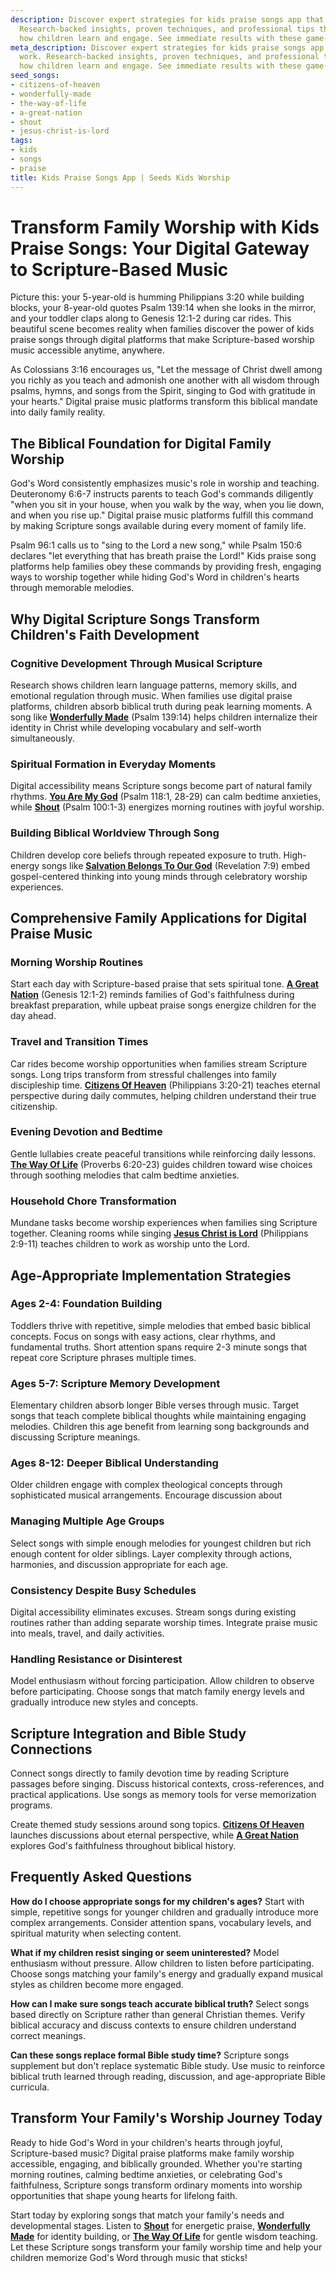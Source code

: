 ```yaml
---
description: Discover expert strategies for kids praise songs app that actually work.
  Research-backed insights, proven techniques, and professional tips that transform
  how children learn and engage. See immediate results with these game-changing methods!
meta_description: Discover expert strategies for kids praise songs app that actually
  work. Research-backed insights, proven techniques, and professional tips that transform
  how children learn and engage. See immediate results with these game-changing methods!
seed_songs:
- citizens-of-heaven
- wonderfully-made
- the-way-of-life
- a-great-nation
- shout
- jesus-christ-is-lord
tags:
- kids
- songs
- praise
title: Kids Praise Songs App | Seeds Kids Worship
---
```

# Transform Family Worship with Kids Praise Songs: Your Digital Gateway to Scripture-Based Music

Picture this: your 5-year-old is humming Philippians 3:20 while building blocks, your 8-year-old quotes Psalm 139:14 when she looks in the mirror, and your toddler claps along to Genesis 12:1-2 during car rides. This beautiful scene becomes reality when families discover the power of kids praise songs through digital platforms that make Scripture-based worship music accessible anytime, anywhere.

As Colossians 3:16 encourages us, "Let the message of Christ dwell among you richly as you teach and admonish one another with all wisdom through psalms, hymns, and songs from the Spirit, singing to God with gratitude in your hearts." Digital praise music platforms transform this biblical mandate into daily family reality.

## The Biblical Foundation for Digital Family Worship

God's Word consistently emphasizes music's role in worship and teaching. Deuteronomy 6:6-7 instructs parents to teach God's commands diligently "when you sit in your house, when you walk by the way, when you lie down, and when you rise up." Digital praise music platforms fulfill this command by making Scripture songs available during every moment of family life.

Psalm 96:1 calls us to "sing to the Lord a new song," while Psalm 150:6 declares "let everything that has breath praise the Lord!" Kids praise song platforms help families obey these commands by providing fresh, engaging ways to worship together while hiding God's Word in children's hearts through memorable melodies.

## Why Digital Scripture Songs Transform Children's Faith Development

### Cognitive Development Through Musical Scripture

Research shows children learn language patterns, memory skills, and emotional regulation through music. When families use digital praise platforms, children absorb biblical truth during peak learning moments. A song like **[Wonderfully Made](https://seedskidsworship.com/product/wonderfully-made-psalm-13914-2/)** (Psalm 139:14) helps children internalize their identity in Christ while developing vocabulary and self-worth simultaneously.

### Spiritual Formation in Everyday Moments

Digital accessibility means Scripture songs become part of natural family rhythms. **[You Are My God](https://seedskidsworship.com/product/you-are-my-god-psalm-1181-28-29/)** (Psalm 118:1, 28-29) can calm bedtime anxieties, while **[Shout](https://seedskidsworship.com/product/shout-psalm-1001-3/)** (Psalm 100:1-3) energizes morning routines with joyful worship.

### Building Biblical Worldview Through Song

Children develop core beliefs through repeated exposure to truth. High-energy songs like **[Salvation Belongs To Our God](https://seedskidsworship.com/product/salvation-belongs-to-our-god-revelation-79-2/)** (Revelation 7:9) embed gospel-centered thinking into young minds through celebratory worship experiences.

## Comprehensive Family Applications for Digital Praise Music

### Morning Worship Routines

Start each day with Scripture-based praise that sets spiritual tone. **[A Great Nation](https://seedskidsworship.com/product/a-great-nation-genesis-121-2/)** (Genesis 12:1-2) reminds families of God's faithfulness during breakfast preparation, while upbeat praise songs energize children for the day ahead.

### Travel and Transition Times

Car rides become worship opportunities when families stream Scripture songs. Long trips transform from stressful challenges into family discipleship time. **[Citizens Of Heaven](https://seedskidsworship.com/product/power/)** (Philippians 3:20-21) teaches eternal perspective during daily commutes, helping children understand their true citizenship.

### Evening Devotion and Bedtime

Gentle lullabies create peaceful transitions while reinforcing daily lessons. **[The Way Of Life](https://seedskidsworship.com/product/the-way-of-life-proverbs-620-23/)** (Proverbs 6:20-23) guides children toward wise choices through soothing melodies that calm bedtime anxieties.

### Household Chore Transformation

Mundane tasks become worship experiences when families sing Scripture together. Cleaning rooms while singing **[Jesus Christ is Lord](https://seedskidsworship.com/product/jesus-christ-is-lord-philippians-29-11-4/)** (Philippians 2:9-11) teaches children to work as worship unto the Lord.

## Age-Appropriate Implementation Strategies

### Ages 2-4: Foundation Building
Toddlers thrive with repetitive, simple melodies that embed basic biblical concepts. Focus on songs with easy actions, clear rhythms, and fundamental truths. Short attention spans require 2-3 minute songs that repeat core Scripture phrases multiple times.

### Ages 5-7: Scripture Memory Development
Elementary children absorb longer Bible verses through music. Target songs that teach complete biblical thoughts while maintaining engaging melodies. Children this age benefit from learning song backgrounds and discussing Scripture meanings.

### Ages 8-12: Deeper Biblical Understanding
Older children engage with complex theological concepts through sophisticated musical arrangements. Encourage discussion about

### Managing Multiple Age Groups
Select songs with simple enough melodies for youngest children but rich enough content for older siblings. Layer complexity through actions, harmonies, and discussion appropriate for each age.

### Consistency Despite Busy Schedules
Digital accessibility eliminates excuses. Stream songs during existing routines rather than adding separate worship times. Integrate praise music into meals, travel, and daily activities.

### Handling Resistance or Disinterest
Model enthusiasm without forcing participation. Allow children to observe before participating. Choose songs that match family energy levels and gradually introduce new styles and concepts.

## Scripture Integration and Bible Study Connections

Connect songs directly to family devotion time by reading Scripture passages before singing. Discuss historical contexts, cross-references, and practical applications. Use songs as memory tools for verse memorization programs.

Create themed study sessions around song topics. **[Citizens Of Heaven](https://seedskidsworship.com/product/power/)** launches discussions about eternal perspective, while **[A Great Nation](https://seedskidsworship.com/product/a-great-nation-genesis-121-2/)** explores God's faithfulness throughout biblical history.

## Frequently Asked Questions

**How do I choose appropriate songs for my children's ages?**
Start with simple, repetitive songs for younger children and gradually introduce more complex arrangements. Consider attention spans, vocabulary levels, and spiritual maturity when selecting content.

**What if my children resist singing or seem uninterested?**
Model enthusiasm without pressure. Allow children to listen before participating. Choose songs matching your family's energy and gradually expand musical styles as children become more engaged.

**How can I make sure songs teach accurate biblical truth?**
Select songs based directly on Scripture rather than general Christian themes. Verify biblical accuracy and discuss contexts to ensure children understand correct meanings.

**Can these songs replace formal Bible study time?**
Scripture songs supplement but don't replace systematic Bible study. Use music to reinforce biblical truth learned through reading, discussion, and age-appropriate Bible curricula.

## Transform Your Family's Worship Journey Today

Ready to hide God's Word in your children's hearts through joyful, Scripture-based music? Digital praise platforms make family worship accessible, engaging, and biblically grounded. Whether you're starting morning routines, calming bedtime anxieties, or celebrating God's faithfulness, Scripture songs transform ordinary moments into worship opportunities that shape young hearts for lifelong faith.

Start today by exploring songs that match your family's needs and developmental stages. Listen to **[Shout](https://seedskidsworship.com/product/shout-psalm-1001-3/)** for energetic praise, **[Wonderfully Made](https://seedskidsworship.com/product/wonderfully-made-psalm-13914-2/)** for identity building, or **[The Way Of Life](https://seedskidsworship.com/product/the-way-of-life-proverbs-620-23/)** for gentle wisdom teaching. Let these Scripture songs transform your family worship time and help your children memorize God's Word through music that sticks!

<script type="application/ld+json">
{
  "@context": "https://schema.org",
  "@type": "Article",
  "headline": "Kids Praise Songs App",
  "author": {
    "@type": "Organization",
    "name": "Seeds Kids Worship"
  },
  "publisher": {
    "@type": "Organization",
    "name": "Seeds Kids Worship",
    "logo": {
      "@type": "ImageObject",
      "url": "https://seedskidsworship.com/logo.png"
    }
  },
  "datePublished": "2025-09-05T13:50:26.511675",
  "dateModified": "2025-09-05T13:50:26.511698",
  "description": "Discover expert strategies for kids praise songs app that actually work. Research-backed insights, proven techniques, and professional tips that transform how c",
  "mainEntityOfPage": {
    "@type": "WebPage",
    "@id": "https://seedskidsworship.com/activities/kids-praise-songs-app/"
  }
}
</script>

<script type="application/ld+json">
{
  "@context": "https://schema.org",
  "@type": "Product",
  "name": "Citizens Of Heaven",
  "description": "A scripture song teaching kids about their heavenly citizenship based on Philippians 3:20-21. Reminds children that this world isn't their home and encourages an eternal perspective while worshiping God through memorizing His Word.",
  "url": "https://seedskidsworship.com/product/power/",
  "brand": {
    "@type": "Brand",
    "name": "Seeds Kids Worship"
  },
  "category": "Children's Christian Music",
  "album": "Power"
}
</script>

<script type="application/ld+json">
{
  "@context": "https://schema.org",
  "@type": "Product",
  "name": "Wonderfully Made",
  "description": "A song affirming children that they are fearfully and wonderfully made",
  "url": "https
